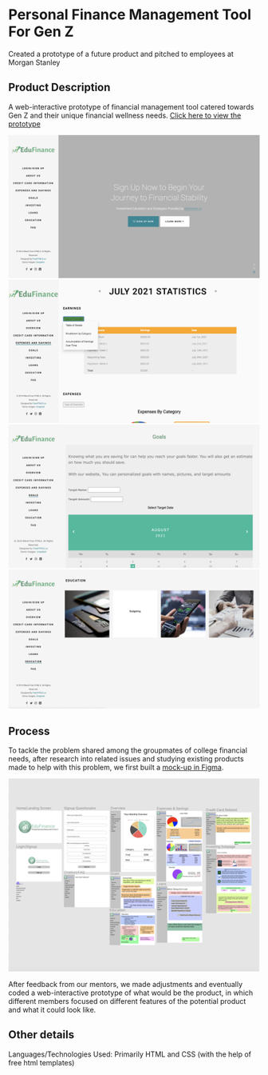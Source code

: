 # Personal Finance Management Tool For Gen Z
Created a prototype of a future product and pitched to employees at Morgan Stanley
## Product Description
A web-interactive prototype of financial management tool catered towards Gen Z and their unique financial wellness needs.
[Click here to view the prototype](https://codenamemadison.github.io/NYCTech2021/index.html)

![Home Page](/README_images/home_page.png)
![Stat Page](/README_images/stat_page.png)
![Goals Page](/README_images/goals_page.png)
![Education Page](/README_images/education_page.png)

## Process
To tackle the problem shared among the groupmates of college financial needs, after research into related issues and studying existing products made to help with this problem, we first built a [mock-up in Figma](https://www.figma.com/file/bwwuSkIDYUr5Y5vohw4dLK/Wireframe?node-id=0%3A1). 

![Screenshot of Figma mock-up](/README_images/figma_screenshot.png)

After feedback from our mentors, we made adjustments and eventually coded a web-interactive prototype of what would be the product, in which different members focused on different features of the potential product and what it could look like.

## Other details
Languages/Technologies Used: Primarily HTML and CSS (with the help of free html templates)


